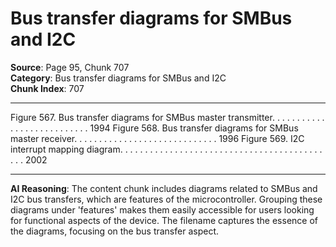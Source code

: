 # Bus transfer diagrams for SMBus and I2C

**Source**: Page 95, Chunk 707  
**Category**: Bus transfer diagrams for SMBus and I2C  
**Chunk Index**: 707

---

Figure 567. Bus transfer diagrams for SMBus master transmitter. . . . . . . . . . . . . . . . . . . . . . . . . . . 1994
Figure 568. Bus transfer diagrams for SMBus master receiver. . . . . . . . . . . . . . . . . . . . . . . . . . . . . 1996
Figure 569. I2C interrupt mapping diagram. . . . . . . . . . . . . . . . . . . . . . . . . . . . . . . . . . . . . . . . . . . . 2002

---

**AI Reasoning**: The content chunk includes diagrams related to SMBus and I2C bus transfers, which are features of the microcontroller. Grouping these diagrams under 'features' makes them easily accessible for users looking for functional aspects of the device. The filename captures the essence of the diagrams, focusing on the bus transfer aspect.
